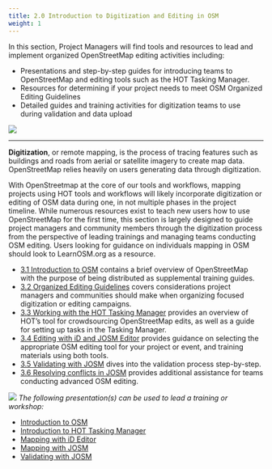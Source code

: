 ```yaml
---
title: 2.0 Introduction to Digitization and Editing in OSM
weight: 1
---
```


In this section, Project Managers will find tools and resources to lead and implement organized OpenStreetMap editing activities including:

*  Presentations and step-by-step guides for introducing teams to OpenStreetMap and editing tools such as the HOT Tasking Manager.  
*  Resources for determining if your project needs to meet OSM Organized Editing Guidelines
*  Detailed guides and training activities for digitization teams to use during validation and data upload

![](/images/digitization-and-editing/DSC03241.jpg)

***

**Digitization**, or remote mapping, is the process of tracing features such as buildings and roads from aerial or satellite imagery to create map data. OpenStreetMap relies heavily on users generating data through digitization. <br>

With OpenStreetmap at the core of our tools and workflows, mapping projects using HOT tools and workflows will likely incorporate digitization or editing of OSM data during one, in not multiple phases in the project timeline. While numerous resources exist to teach new users how to use OpenStreetMap for the first time, this section is largely designed to guide project managers and community members through the digitization process from the perspective of leading trainings and managing teams conducting OSM editing. Users looking for guidance on individuals mapping in OSM should look to LearnOSM.org as a resource. <br>

*  [3.1 Introduction to OSM](https://hotosm.github.io/toolbox/pages/digitization-and-editing/3.1_introduction_to_openstreetmap/) contains a brief overview of OpenStreetMap with the purpose of being distributed as supplemental training guides.  
*  [3.2 Organized Editing Guidelines](https://hotosm.github.io/toolbox/pages/digitization-and-editing/3.2_organized_osm_editing/) covers considerations project managers and communities should make when organizing focused digitization or editing campaigns.
*  [3.3 Working with the HOT Tasking Manager](https://hotosm.github.io/toolbox/pages/digitization-and-editing/3.3-working-with-the-hot-tasking-manager/) provides an overview of HOT’s tool for crowdsourcing OpenStreetMap edits, as well as a guide for setting up tasks in the Tasking Manager. 
*  [3.4 Editing with iD and JOSM Editor](https://hotosm.github.io/toolbox/pages/digitization-and-editing/3.4-editing-with-id-and-josm/) provides guidance on selecting the appropriate OSM editing tool for your project or event, and training materials using both tools. 
*  [3.5 Validating with JOSM](https://hotosm.github.io/toolbox/pages/digitization-and-editing/3.5_validating_with_josm/) dives into the validation process step-by-step. 
*  [3.6 Resolving conflicts in JOSM](https://hotosm.github.io/toolbox/pages/digitization-and-editing/3.6-data-conflict-in-josm/) provides additional assistance for teams conducting advanced OSM editing. 

![](/images/training_presentations_wide.PNG)
*The following presentation(s) can be used to lead a training or workshop:*

*  [Introduction to OSM](https://docs.google.com/presentation/d/1QneNbichunhVjyN4RPRyPuYV3Q7QMJctp50_90FpMpc/edit#slide=id.g526e73601c_0_1163)
*  [Introduction to HOT Tasking Manager](https://docs.google.com/presentation/d/1fpNA1qVn_FzeFnktdw6y3lal8gkY3vSkoIaDJYem7cA/edit#slide=id.g51d3d58777_0_0)
*  [Mapping with iD Editor](https://docs.google.com/presentation/d/1sbTZp5B7sQlEM-RzDU-33JlJnUUUGDkeOchhC6srK20/edit#slide=id.g51d3d58777_0_0)
*  [Mapping with JOSM](https://docs.google.com/presentation/d/1nLs1JA-nlmqWA2vIr9ZsoDcg8wjsoc5nv1QMK9GT8KI/edit?usp=sharing)
*  [Validating with JOSM](https://docs.google.com/presentation/d/1p2lJJluFv25qIXTE8qTzHJQW5QNbWr6sULJ7N-gjTx4/edit?usp=sharing)

